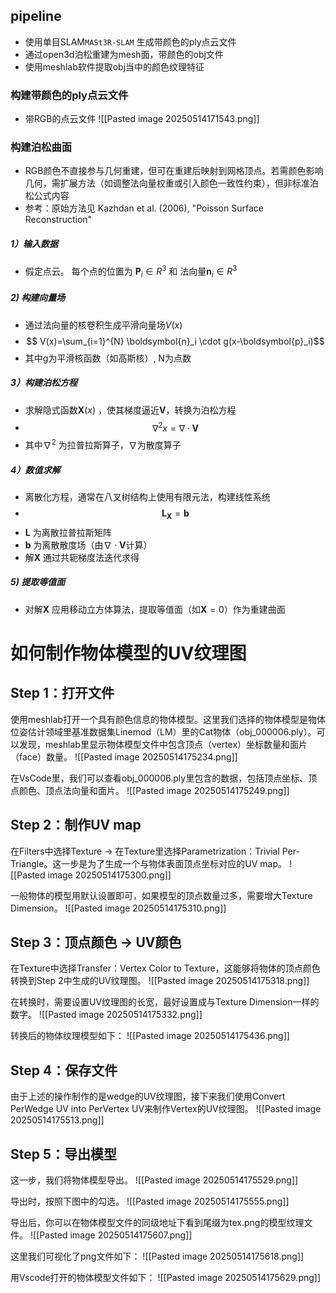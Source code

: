## pipeline
*  使用单目SLAM`MASt3R-SLAM` 生成带颜色的ply点云文件
*  通过open3d泊松重建为mesh面，带颜色的obj文件
*  使用meshlab软件提取obj当中的颜色纹理特征

### 构建带颜色的ply点云文件
*  带RGB的点云文件
![[Pasted image 20250514171543.png]]

### 构建泊松曲面
* RGB颜色不直接参与几何重建，但可在重建后映射到网格顶点。若需颜色影响几何，需扩展方法（如调整法向量权重或引入颜色一致性约束），但非标准泊松公式内容
* 参考：原始方法见 Kazhdan et al. (2006), "Poisson Surface Reconstruction"
##### 1）输入数据
* 假定点云。 每个点的位置为 $\boldsymbol{P}_i \in R^3$ 和 法向量$\boldsymbol{n}_i \in R^3$
##### 2) 构建向量场
*  通过法向量的核卷积生成平滑向量场$V(x)$ 
* $$ V(x)=\sum_{i=1}^{N} \boldsymbol{n}_i \cdot g(x-\boldsymbol{p}_i)$$
* 其中g为平滑核函数（如高斯核）, N为点数
##### 3）构建泊松方程
* 求解隐式函数$\boldsymbol{X}(x)$ ，使其梯度逼近$\boldsymbol{V}$，转换为泊松方程
* $$\nabla^2 x = \nabla \cdot \boldsymbol{V} $$
* 其中$\nabla^2$ 为拉普拉斯算子，$\nabla$为散度算子

##### 4）数值求解
* 离散化方程，通常在八叉树结构上使用有限元法，构建线性系统
* $$\boldsymbol{L}_\boldsymbol{X} = \boldsymbol{b}$$
* $\boldsymbol{L}$ 为离散拉普拉斯矩阵
* $\boldsymbol{b}$ 为离散散度场（由$\nabla \cdot \boldsymbol{V}$计算） 
* 解$\boldsymbol{X}$ 通过共轭梯度法迭代求得

##### 5) 提取等值面
* 对解$\boldsymbol{X}$ 应用移动立方体算法，提取等值面（如$\boldsymbol{X} = 0$）作为重建曲面


# 如何制作物体模型的UV纹理图

## Step 1：打开文件
使用meshlab打开一个具有颜色信息的物体模型。这里我们选择的物体模型是物体位姿估计领域里基准数据集Linemod（LM）里的Cat物体（obj_000006.ply）。可以发现，meshlab里显示物体模型文件中包含顶点（vertex）坐标数量和面片（face）数量。
![[Pasted image 20250514175234.png]]

在VsCode里，我们可以查看obj_000006.ply里包含的数据，包括顶点坐标、顶点颜色、顶点法向量和面片。
![[Pasted image 20250514175249.png]]

## Step 2：制作UV map

在Filters中选择Texture -> 在Texture里选择Parametrization：Trivial Per-Triangle。这一步是为了生成一个与物体表面顶点坐标对应的UV map。
![[Pasted image 20250514175300.png]]

一般物体的模型用默认设置即可，如果模型的顶点数量过多，需要增大Texture Dimension。
![[Pasted image 20250514175310.png]]

## Step 3：顶点颜色 -> UV颜色

在Texture中选择Transfer：Vertex Color to Texture，这能够将物体的顶点颜色转换到Step 2中生成的UV纹理图。
![[Pasted image 20250514175318.png]]


在转换时，需要设置UV纹理图的长宽，最好设置成与Texture Dimension一样的数字。
![[Pasted image 20250514175332.png]]


转换后的物体纹理模型如下：
![[Pasted image 20250514175436.png]]
## Step 4：保存文件

由于上述的操作制作的是wedge的UV纹理图，接下来我们使用Convert PerWedge UV into PerVertex UV来制作Vertex的UV纹理图。
![[Pasted image 20250514175513.png]]

## Step 5：导出模型

这一步，我们将物体模型导出。
![[Pasted image 20250514175529.png]]

导出时，按照下图中的勾选。
![[Pasted image 20250514175555.png]]

导出后，你可以在物体模型文件的同级地址下看到尾缀为tex.png的模型纹理文件。
![[Pasted image 20250514175607.png]]

这里我们可视化了png文件如下：
![[Pasted image 20250514175618.png]]

用Vscode打开的物体模型文件如下：
![[Pasted image 20250514175629.png]]